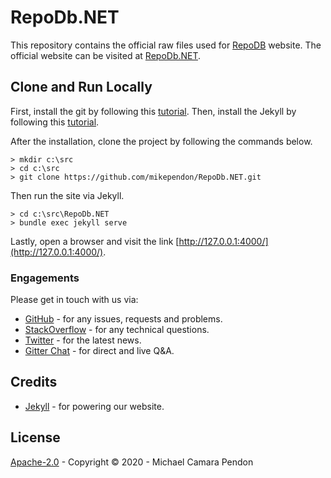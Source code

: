 # RepoDb.NET

This repository contains the official raw files used for [RepoDB](https://github.com/mikependon/RepoDb) website. The official website can be visited at [RepoDb.NET](http://repodb.net).

## Clone and Run Locally

First, install the git by following this [tutorial](https://git-scm.com/book/en/v2/Getting-Started-Installing-Git). Then, install the Jekyll by following this [tutorial](https://jekyllrb.com/docs/installation/).

After the installation, clone the project by following the commands below.

```
> mkdir c:\src
> cd c:\src
> git clone https://github.com/mikependon/RepoDb.NET.git
```

Then run the site via Jekyll.

```
> cd c:\src\RepoDb.NET
> bundle exec jekyll serve
```

Lastly, open a browser and visit the link [http://127.0.0.1:4000/](http://127.0.0.1:4000/).

### Engagements

Please get in touch with us via:

- [GitHub](https://github.com/mikependon/RepoDb.NET/issues) - for any issues, requests and problems.
- [StackOverflow](https://stackoverflow.com/search?q=RepoDB) - for any technical questions.
- [Twitter](https://twitter.com/search?q=%23repodb) - for the latest news.
- [Gitter Chat](https://gitter.im/RepoDb/community) - for direct and live Q&A.

## Credits

- [Jekyll](https://github.com/jekyll/jekyll) - for powering our website.

## License

[Apache-2.0](http://apache.org/licenses/LICENSE-2.0.html) - Copyright © 2020 - Michael Camara Pendon
